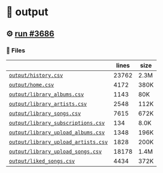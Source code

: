 # 📝  output 

## ⚙️ [run #3686](https://github.com/jwenerd/ytm-dl/actions/runs/13778706167)

### 📁 Files

|                                                                         |lines|size|
|-------------------------------------------------------------------------|-----|----|
|[`output/history.csv` ](output/history.csv)                              |23762|2.3M|
|[`output/home.csv` ](output/home.csv)                                    |4172 |380K|
|[`output/library_albums.csv` ](output/library_albums.csv)                |1143 |80K |
|[`output/library_artists.csv` ](output/library_artists.csv)              |2548 |112K|
|[`output/library_songs.csv` ](output/library_songs.csv)                  |7615 |672K|
|[`output/library_subscriptions.csv` ](output/library_subscriptions.csv)  |134  |8.0K|
|[`output/library_upload_albums.csv` ](output/library_upload_albums.csv)  |1348 |196K|
|[`output/library_upload_artists.csv` ](output/library_upload_artists.csv)|1828 |200K|
|[`output/library_upload_songs.csv` ](output/library_upload_songs.csv)    |18178|1.4M|
|[`output/liked_songs.csv` ](output/liked_songs.csv)                      |4434 |372K|
